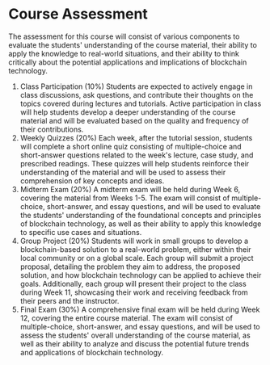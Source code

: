# Course Assessment

The assessment for this course will consist of various components to evaluate the students' understanding of the course material, their ability to apply the knowledge to real-world situations, and their ability to think critically about the potential applications and implications of blockchain technology.

1. Class Participation (10%) Students are expected to actively engage in class discussions, ask questions, and contribute their thoughts on the topics covered during lectures and tutorials. Active participation in class will help students develop a deeper understanding of the course material and will be evaluated based on the quality and frequency of their contributions.
2. Weekly Quizzes (20%) Each week, after the tutorial session, students will complete a short online quiz consisting of multiple-choice and short-answer questions related to the week's lecture, case study, and prescribed readings. These quizzes will help students reinforce their understanding of the material and will be used to assess their comprehension of key concepts and ideas.
3. Midterm Exam (20%) A midterm exam will be held during Week 6, covering the material from Weeks 1-5. The exam will consist of multiple-choice, short-answer, and essay questions, and will be used to evaluate the students' understanding of the foundational concepts and principles of blockchain technology, as well as their ability to apply this knowledge to specific use cases and situations.
4. Group Project (20%) Students will work in small groups to develop a blockchain-based solution to a real-world problem, either within their local community or on a global scale. Each group will submit a project proposal, detailing the problem they aim to address, the proposed solution, and how blockchain technology can be applied to achieve their goals. Additionally, each group will present their project to the class during Week 11, showcasing their work and receiving feedback from their peers and the instructor.
5. Final Exam (30%) A comprehensive final exam will be held during Week 12, covering the entire course material. The exam will consist of multiple-choice, short-answer, and essay questions, and will be used to assess the students' overall understanding of the course material, as well as their ability to analyze and discuss the potential future trends and applications of blockchain technology.
